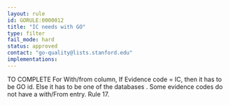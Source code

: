 ```yaml
---
layout: rule
id: GORULE:0000012
title: "IC needs with GO"
type: filter
fail_mode: hard
status: approved
contact: "go-quality@lists.stanford.edu"
implementations:
---
```



TO COMPLETE 
For With/from column, If Evidence code  = IC, then it has to be GO id.  Else it has to be one of the databases .  Some evidence codes do not have a with/From entry. Rule 17.
